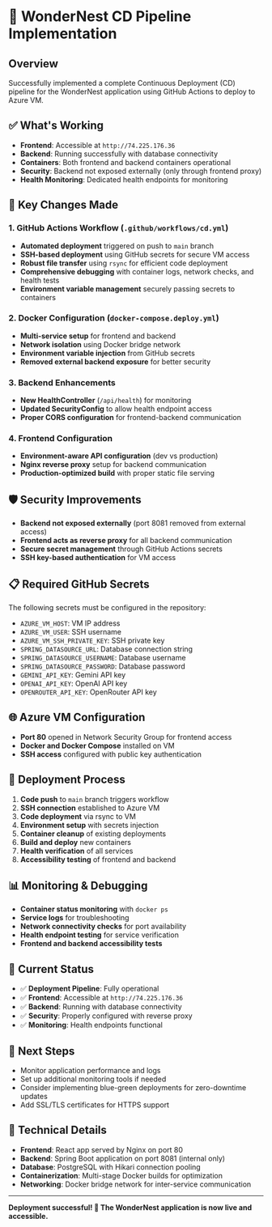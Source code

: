 # 🚀 WonderNest CD Pipeline Implementation

## Overview
Successfully implemented a complete Continuous Deployment (CD) pipeline for the WonderNest application using GitHub Actions to deploy to Azure VM.

## ✅ What's Working
- **Frontend**: Accessible at `http://74.225.176.36`
- **Backend**: Running successfully with database connectivity
- **Containers**: Both frontend and backend containers operational
- **Security**: Backend not exposed externally (only through frontend proxy)
- **Health Monitoring**: Dedicated health endpoints for monitoring

## 🔧 Key Changes Made

### 1. GitHub Actions Workflow (`.github/workflows/cd.yml`)
- **Automated deployment** triggered on push to `main` branch
- **SSH-based deployment** using GitHub secrets for secure VM access
- **Robust file transfer** using `rsync` for efficient code deployment
- **Comprehensive debugging** with container logs, network checks, and health tests
- **Environment variable management** securely passing secrets to containers

### 2. Docker Configuration (`docker-compose.deploy.yml`)
- **Multi-service setup** for frontend and backend
- **Network isolation** using Docker bridge network
- **Environment variable injection** from GitHub secrets
- **Removed external backend exposure** for better security

### 3. Backend Enhancements
- **New HealthController** (`/api/health`) for monitoring
- **Updated SecurityConfig** to allow health endpoint access
- **Proper CORS configuration** for frontend-backend communication

### 4. Frontend Configuration
- **Environment-aware API configuration** (dev vs production)
- **Nginx reverse proxy** setup for backend communication
- **Production-optimized build** with proper static file serving

## 🛡️ Security Improvements
- **Backend not exposed externally** (port 8081 removed from external access)
- **Frontend acts as reverse proxy** for all backend communication
- **Secure secret management** through GitHub Actions secrets
- **SSH key-based authentication** for VM access

## 📋 Required GitHub Secrets
The following secrets must be configured in the repository:
- `AZURE_VM_HOST`: VM IP address
- `AZURE_VM_USER`: SSH username
- `AZURE_VM_SSH_PRIVATE_KEY`: SSH private key
- `SPRING_DATASOURCE_URL`: Database connection string
- `SPRING_DATASOURCE_USERNAME`: Database username
- `SPRING_DATASOURCE_PASSWORD`: Database password
- `GEMINI_API_KEY`: Gemini API key
- `OPENAI_API_KEY`: OpenAI API key
- `OPENROUTER_API_KEY`: OpenRouter API key

## 🌐 Azure VM Configuration
- **Port 80** opened in Network Security Group for frontend access
- **Docker and Docker Compose** installed on VM
- **SSH access** configured with public key authentication

## 🔄 Deployment Process
1. **Code push** to `main` branch triggers workflow
2. **SSH connection** established to Azure VM
3. **Code deployment** via rsync to VM
4. **Environment setup** with secrets injection
5. **Container cleanup** of existing deployments
6. **Build and deploy** new containers
7. **Health verification** of all services
8. **Accessibility testing** of frontend and backend

## 📊 Monitoring & Debugging
- **Container status monitoring** with `docker ps`
- **Service logs** for troubleshooting
- **Network connectivity checks** for port availability
- **Health endpoint testing** for service verification
- **Frontend and backend accessibility tests**

## 🎯 Current Status
- ✅ **Deployment Pipeline**: Fully operational
- ✅ **Frontend**: Accessible at `http://74.225.176.36`
- ✅ **Backend**: Running with database connectivity
- ✅ **Security**: Properly configured with reverse proxy
- ✅ **Monitoring**: Health endpoints functional

## 🚀 Next Steps
- Monitor application performance and logs
- Set up additional monitoring tools if needed
- Consider implementing blue-green deployments for zero-downtime updates
- Add SSL/TLS certificates for HTTPS support

## 📝 Technical Details
- **Frontend**: React app served by Nginx on port 80
- **Backend**: Spring Boot application on port 8081 (internal only)
- **Database**: PostgreSQL with Hikari connection pooling
- **Containerization**: Multi-stage Docker builds for optimization
- **Networking**: Docker bridge network for inter-service communication

---
**Deployment successful! 🎉 The WonderNest application is now live and accessible.** 